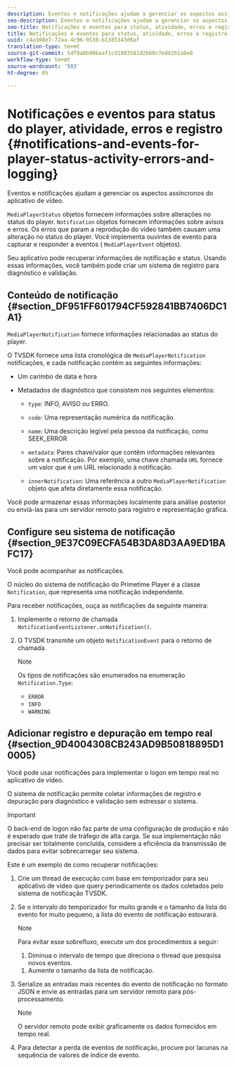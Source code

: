 ```yaml
---
description: Eventos e notificações ajudam a gerenciar os aspectos assíncronos do aplicativo de vídeo.
seo-description: Eventos e notificações ajudam a gerenciar os aspectos assíncronos do aplicativo de vídeo.
seo-title: Notificações e eventos para status, atividade, erros e registro do player
title: Notificações e eventos para status, atividade, erros e registro do player
uuid: c4a108e7-72aa-4c96-9538-b1385343d6af
translation-type: tm+mt
source-git-commit: 5df9a8b98baaf1cd1803581d2b60c7ed4261a0e8
workflow-type: tm+mt
source-wordcount: '503'
ht-degree: 0%

---
```



# Notificações e eventos para status do player, atividade, erros e registro {#notifications-and-events-for-player-status-activity-errors-and-logging}

Eventos e notificações ajudam a gerenciar os aspectos assíncronos do aplicativo de vídeo.

`MediaPlayerStatus` objetos fornecem informações sobre alterações no status do player. `Notification` objetos fornecem informações sobre avisos e erros. Os erros que param a reprodução do vídeo também causam uma alteração no status do player. Você implementa ouvintes de evento para capturar e responder a eventos ( `MediaPlayerEvent` objetos).

Seu aplicativo pode recuperar informações de notificação e status. Usando essas informações, você também pode criar um sistema de registro para diagnóstico e validação.

## Conteúdo de notificação {#section_DF951FF601794CF592841BB7406DC1A1}

`MediaPlayerNotification` fornece informações relacionadas ao status do player.

O TVSDK fornece uma lista cronológica de `MediaPlayerNotification` notificações, e cada notificação contém as seguintes informações:

* Um carimbo de data e hora
* Metadados de diagnóstico que consistem nos seguintes elementos:

   * `type`: INFO, AVISO ou ERRO.
   * `code`: Uma representação numérica da notificação.
   * `name`: Uma descrição legível pela pessoa da notificação, como SEEK_ERROR
   * `metadata`: Pares chave/valor que contêm informações relevantes sobre a notificação. Por exemplo, uma chave chamada `URL` fornece um valor que é um URL relacionado à notificação.

   * `innerNotification`: Uma referência a outro  `MediaPlayerNotification` objeto que afeta diretamente essa notificação.

Você pode armazenar essas informações localmente para análise posterior ou enviá-las para um servidor remoto para registro e representação gráfica.

## Configure seu sistema de notificação {#section_9E37C09ECFA54B3DA8D3AA9ED1BAFC17}

Você pode acompanhar as notificações.

O núcleo do sistema de notificação do Primetime Player é a classe `Notification`, que representa uma notificação independente.

Para receber notificações, ouça as notificações da seguinte maneira:

1. Implemente o retorno de chamada `NotificationEventListener.onNotification()`.
1. O TVSDK transmite um objeto `NotificationEvent` para o retorno de chamada.

   >[!NOTE]
   >
   >Os tipos de notificações são enumerados na enumeração `Notification.Type`:

   * `ERROR`
   * `INFO`
   * `WARNING`

## Adicionar registro e depuração em tempo real {#section_9D4004308CB243AD9B50818895D10005}

Você pode usar notificações para implementar o logon em tempo real no aplicativo de vídeo.

O sistema de notificação permite coletar informações de registro e depuração para diagnóstico e validação sem estressar o sistema.

>[!IMPORTANT]
>
>O back-end de logon não faz parte de uma configuração de produção e não é esperado que trate de tráfego de alta carga. Se sua implementação não precisar ser totalmente concluída, considere a eficiência da transmissão de dados para evitar sobrecarregar seu sistema.

Este é um exemplo de como recuperar notificações:

1. Crie um thread de execução com base em temporizador para seu aplicativo de vídeo que query periodicamente os dados coletados pelo sistema de notificação TVSDK.
1. Se o intervalo do temporizador for muito grande e o tamanho da lista do evento for muito pequeno, a lista do evento de notificação estourará.

   >[!NOTE]
   >
   >Para evitar esse sobrefluxo, execute um dos procedimentos a seguir:
   >
   >1. Diminua o intervalo de tempo que direciona o thread que pesquisa novos eventos.
      >
      >
   1. Aumente o tamanho da lista de notificação.


1. Serialize as entradas mais recentes do evento de notificação no formato JSON e envie as entradas para um servidor remoto para pós-processamento.

   >[!NOTE]
   >
   >O servidor remoto pode exibir graficamente os dados fornecidos em tempo real.

1. Para detectar a perda de eventos de notificação, procure por lacunas na sequência de valores de índice de evento.